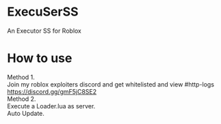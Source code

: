 # ExecuSerSS
An Executor SS for Roblox
# How to use
Method 1. <br />
Join my roblox exploiters discord and get whitelisted and view #http-logs <br />
https://discord.gg/gmF5jC8SE2 <br />
Method 2. <br />
Execute a Loader.lua as server. <br />
Auto Update.
